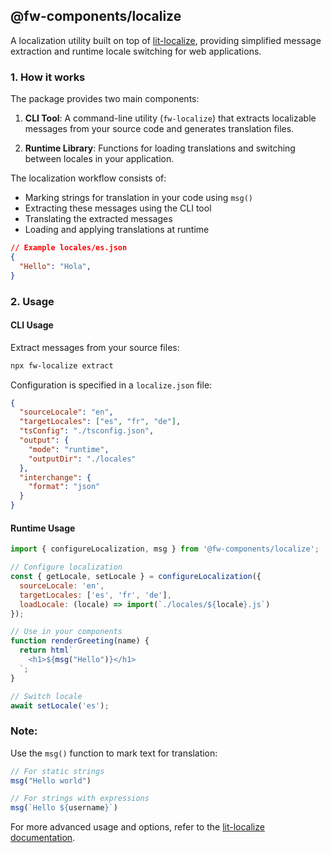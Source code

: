 ## @fw-components/localize

A localization utility built on top of [lit-localize](https://www.npmjs.com/package/@lit/localize), providing simplified message extraction and runtime locale switching for web applications.

### 1. How it works

The package provides two main components:

1. **CLI Tool**: A command-line utility (`fw-localize`) that extracts localizable messages from your source code and generates translation files.

2. **Runtime Library**: Functions for loading translations and switching between locales in your application.

The localization workflow consists of:
- Marking strings for translation in your code using `msg()`
- Extracting these messages using the CLI tool
- Translating the extracted messages
- Loading and applying translations at runtime

```json
// Example locales/es.json
{
  "Hello": "Hola",
}
```

### 2. Usage

#### CLI Usage

Extract messages from your source files:

```bash
npx fw-localize extract
```

Configuration is specified in a `localize.json` file:

```json
{
  "sourceLocale": "en",
  "targetLocales": ["es", "fr", "de"],
  "tsConfig": "./tsconfig.json",
  "output": {
    "mode": "runtime",
    "outputDir": "./locales"
  },
  "interchange": {
    "format": "json"
  }
}
```

#### Runtime Usage

```js
import { configureLocalization, msg } from '@fw-components/localize';

// Configure localization
const { getLocale, setLocale } = configureLocalization({
  sourceLocale: 'en',
  targetLocales: ['es', 'fr', 'de'],
  loadLocale: (locale) => import(`./locales/${locale}.js`)
});

// Use in your components
function renderGreeting(name) {
  return html`
    <h1>${msg("Hello")}</h1>
  `;
}

// Switch locale
await setLocale('es');
```

### Note:
Use the `msg()` function to mark text for translation:

```js
// For static strings
msg("Hello world")

// For strings with expressions
msg(`Hello ${username}`)
```

For more advanced usage and options, refer to the [lit-localize documentation](https://www.npmjs.com/package/@lit/localize).
